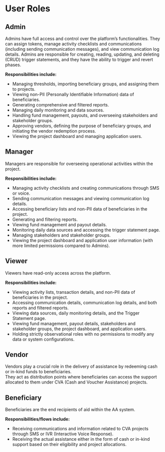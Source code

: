 # User Roles

## Admin
Admins have full access and control over the platform’s functionalities. They can assign tokens, manage activity checklists and communications (including sending communication messages), and view communication log details. Admins are responsible for creating, reading, updating, and deleting (CRUD) trigger statements, and they have the ability to trigger and revert phases.  

**Responsibilities include:**
- Managing thresholds, importing beneficiary groups, and assigning them to projects.  
- Viewing non-PII (Personally Identifiable Information) data of beneficiaries.  
- Generating comprehensive and filtered reports.  
- Managing daily monitoring and data sources.  
- Handling fund management, payouts, and overseeing stakeholders and stakeholder groups.  
- Approving vendors, defining the purpose of beneficiary groups, and initiating the vendor redemption process.  
- Viewing the project dashboard and managing application users.  

## Manager
Managers are responsible for overseeing operational activities within the project.  

**Responsibilities include:**
- Managing activity checklists and creating communications through SMS or voice.  
- Sending communication messages and viewing communication log details.  
- Accessing beneficiary lists and non-PII data of beneficiaries in the project.  
- Generating and filtering reports.  
- Viewing fund management and payout details.  
- Monitoring daily data sources and accessing the trigger statement page.  
- Managing stakeholders and stakeholder groups.  
- Viewing the project dashboard and application user information (with more limited permissions compared to Admins).  

## Viewer
Viewers have read-only access across the platform.  

**Responsibilities include:**
- Viewing activity lists, transaction details, and non-PII data of beneficiaries in the project.  
- Accessing communication details, communication log details, and both reports and filtered reports.  
- Viewing data sources, daily monitoring details, and the Trigger Statement page.  
- Viewing fund management, payout details, stakeholders and stakeholder groups, the project dashboard, and application users.  
- Holding strictly observational roles with no permissions to modify any data or system configurations.  

## Vendor
Vendors play a crucial role in the delivery of assistance by redeeming cash or in-kind funds to beneficiaries.  
They act as distribution points where beneficiaries can access the support allocated to them under CVA (Cash and Voucher Assistance) projects.  

## Beneficiary
Beneficiaries are the end recipients of aid within the AA system.  

**Responsibilities/flows include:**
- Receiving communications and information related to CVA projects through SMS or IVR (Interactive Voice Response).  
- Receiving the actual assistance either in the form of cash or in-kind support based on their eligibility and project allocations.  
